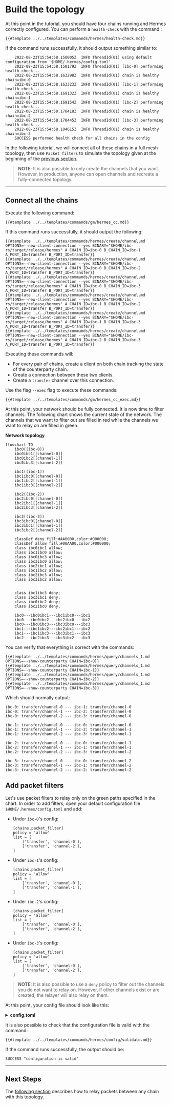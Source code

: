 # Build the topology

At this point in the tutorial, you should have four chains running and Hermes correctly configured. You can perform a `health-check` with the command :

```shell
{{#template ../../templates/commands/hermes/health-check.md}}
```

If the command runs successfully, it should output something similar to:
```
    2022-08-23T15:54:58.150005Z  INFO ThreadId(01) using default configuration from '$HOME/.hermes/config.toml'
    2022-08-23T15:54:58.150179Z  INFO ThreadId(01) [ibc-0] performing health check...
    2022-08-23T15:54:58.163298Z  INFO ThreadId(01) chain is healthy chain=ibc-0
    2022-08-23T15:54:58.163323Z  INFO ThreadId(01) [ibc-1] performing health check...
    2022-08-23T15:54:58.169132Z  INFO ThreadId(01) chain is healthy chain=ibc-1
    2022-08-23T15:54:58.169154Z  INFO ThreadId(01) [ibc-2] performing health check...
    2022-08-23T15:54:58.178418Z  INFO ThreadId(01) chain is healthy chain=ibc-2
    2022-08-23T15:54:58.178445Z  INFO ThreadId(01) [ibc-3] performing health check...
    2022-08-23T15:54:58.184615Z  INFO ThreadId(01) chain is healthy chain=ibc-3
    SUCCESS performed health check for all chains in the config
```

In the following tutorial, we will connect all of these chains in a full mesh topology, then use `Packet filters` to simulate the topology given at the beginning of the [previous section](./start-local-chains.md).

> __NOTE__: It is also possible to only create the channels that you want. However, in production, anyone can open channels and recreate a fully-connected topology.

---

## Connect all the chains

Execute the following command:
```shell
{{#template ../../templates/commands/gm/hermes_cc.md}}
```

If this command runs successfully, it should output the following:

```shell
{{#template ../../templates/commands/hermes/create/channel.md OPTIONS=--new-client-connection --yes BINARY="$HOME/ibc-rs/target/release/hermes" A_CHAIN_ID=ibc-0 B_CHAIN_ID=ibc-1 A_PORT_ID=transfer B_PORT_ID=transfer}}
{{#template ../../templates/commands/hermes/create/channel.md OPTIONS=--new-client-connection --yes BINARY="$HOME/ibc-rs/target/release/hermes" A_CHAIN_ID=ibc-0 B_CHAIN_ID=ibc-2 A_PORT_ID=transfer B_PORT_ID=transfer}}
{{#template ../../templates/commands/hermes/create/channel.md OPTIONS=--new-client-connection --yes BINARY="$HOME/ibc-rs/target/release/hermes" A_CHAIN_ID=ibc-0 B_CHAIN_ID=ibc-3 A_PORT_ID=transfer B_PORT_ID=transfer}}
{{#template ../../templates/commands/hermes/create/channel.md OPTIONS=--new-client-connection --yes BINARY="$HOME/ibc-rs/target/release/hermes" A_CHAIN_ID=ibc-1 B_CHAIN_ID=ibc-2 A_PORT_ID=transfer B_PORT_ID=transfer}}
{{#template ../../templates/commands/hermes/create/channel.md OPTIONS=--new-client-connection --yes BINARY="$HOME/ibc-rs/target/release/hermes" A_CHAIN_ID=ibc-1 B_CHAIN_ID=ibc-3 A_PORT_ID=transfer B_PORT_ID=transfer}}
{{#template ../../templates/commands/hermes/create/channel.md OPTIONS=--new-client-connection --yes BINARY="$HOME/ibc-rs/target/release/hermes" A_CHAIN_ID=ibc-2 B_CHAIN_ID=ibc-3 A_PORT_ID=transfer B_PORT_ID=transfer}}
```

Executing these commands will:
* For every pair of chains, create a client on both chain tracking the state of the counterparty chain.
* Create a connection between these two clients.
* Create a `transfer` channel over this connection.

Use the flag `--exec` flag to execute these commands:

```shell
{{#template ../../templates/commands/gm/hermes_cc_exec.md}}
```

At this point, your network should be fully connected. It is now time to filter channels. The following chart shows the current state of the network. The channels that we want to filter out are filled in red while the channels we want to relay on are filled in green:

__Network topology__
```mermaid
flowchart TD 
    ibc0((ibc-0))
    ibc0ibc1[[channel-0]]
    ibc0ibc2[[channel-1]]
    ibc0ibc3[[channel-2]]

    ibc1((ibc-1))
    ibc1ibc0[[channel-0]]
    ibc1ibc2[[channel-1]]
    ibc1ibc3[[channel-2]]

    ibc2((ibc-2))
    ibc2ibc0[[channel-0]]
    ibc2ibc1[[channel-1]]
    ibc2ibc3[[channel-2]]

    ibc3((ibc-3))
    ibc3ibc0[[channel-0]]
    ibc3ibc1[[channel-1]]
    ibc3ibc2[[channel-2]]

    classDef deny fill:#AA0000,color:#000000;
    classDef allow fill:#00AA00,color:#000000;
    class ibc0ibc1 allow;
    class ibc1ibc0 allow;
    class ibc0ibc3 allow;
    class ibc3ibc0 allow;
    class ibc2ibc1 allow;
    class ibc1ibc2 allow;
    class ibc2ibc3 allow;
    class ibc3ibc2 allow;


    class ibc1ibc3 deny;
    class ibc3ibc1 deny;
    class ibc0ibc2 deny;
    class ibc2ibc0 deny;

    ibc0---ibc0ibc1---ibc1ibc0---ibc1
    ibc0---ibc0ibc2---ibc2ibc0---ibc2
    ibc0---ibc0ibc3---ibc3ibc0---ibc3
    ibc1---ibc1ibc2---ibc2ibc1---ibc2
    ibc1---ibc1ibc3---ibc3ibc1---ibc3
    ibc2---ibc2ibc3---ibc3ibc2---ibc3
```

You can verify that everything is correct with the commands:

```shell
{{#template ../../templates/commands/hermes/query/channels_1.md OPTIONS=--show-counterparty CHAIN=ibc-0}}
{{#template ../../templates/commands/hermes/query/channels_1.md OPTIONS=--show-counterparty CHAIN=ibc-1}}
{{#template ../../templates/commands/hermes/query/channels_1.md OPTIONS=--show-counterparty CHAIN=ibc-2}}
{{#template ../../templates/commands/hermes/query/channels_1.md OPTIONS=--show-counterparty CHAIN=ibc-3}}
```

Which should normally output: 

```
ibc-0: transfer/channel-0 --- ibc-1: transfer/channel-0
ibc-0: transfer/channel-1 --- ibc-2: transfer/channel-0
ibc-0: transfer/channel-2 --- ibc-3: transfer/channel-0

ibc-1: transfer/channel-0 --- ibc-0: transfer/channel-0
ibc-1: transfer/channel-1 --- ibc-2: transfer/channel-1
ibc-1: transfer/channel-2 --- ibc-3: transfer/channel-1

ibc-2: transfer/channel-0 --- ibc-0: transfer/channel-1
ibc-2: transfer/channel-1 --- ibc-1: transfer/channel-1
ibc-2: transfer/channel-2 --- ibc-3: transfer/channel-2

ibc-3: transfer/channel-0 --- ibc-0: transfer/channel-2
ibc-3: transfer/channel-1 --- ibc-1: transfer/channel-2
ibc-3: transfer/channel-2 --- ibc-2: transfer/channel-2
```

## Add packet filters

Let's use packet filters to relay only on the green paths specified in the chart. In order to add filters, open your default configuration file `$HOME/.hermes/config.toml` and add:
- Under `ibc-0`'s config: 
    ```
    [chains.packet_filter]
    policy = 'allow'
    list = [
        ['transfer', 'channel-0'],
        ['transfer', 'channel-2'],
    ]
    ```
- Under `ibc-1`'s config:
    ```
    [chains.packet_filter]
    policy = 'allow'
    list = [
        ['transfer', 'channel-0'],
        ['transfer', 'channel-1'],
    ]
    ```
- Under `ibc-2`'s config:
    ```
    [chains.packet_filter]
    policy = 'allow'
    list = [
        ['transfer', 'channel-0'],
        ['transfer', 'channel-2'],
    ]
    ```
- Under `ibc-3`'s config:
    ```
    [chains.packet_filter]
    policy = 'allow'
    list = [
        ['transfer', 'channel-0'],
        ['transfer', 'channel-2'],
    ]
    ```

> __NOTE__: It is also possible to use a `deny` policy to filter out the channels you do not want to relay on. However, if other channels exist or are created, the relayer will also relay on them.

At this point, your config file should look like this:
<details><summary style="font-weight:bold">config.toml</summary>

```
{{#template ../../templates/files/hermes/more-chains/config_with_filters.toml}}
```

</details>

It is also possible to check that the configuration file is valid with the command:

```shell
{{#template ../../templates/commands/hermes/config/validate.md}}
```

If the command runs successfully, the output should be:

```
SUCCESS "configuration is valid"
```

---

## Next Steps

The [following section](./start-relaying.md) describes how to relay packets between any chain with this topology.
